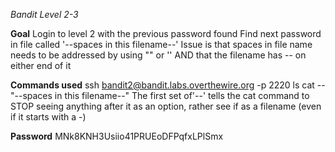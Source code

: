 *Bandit Level 2-3* 

**Goal**
Login to level 2 with the previous password found
Find next password in file called '--spaces in this filename--'
     Issue is that spaces in file name needs to be addressed by using "" or ''
     AND that the filename has -- on either end of it
     

**Commands used**
ssh bandit2@bandit.labs.overthewire.org -p 2220
ls 
cat -- "--spaces in this filename--"
     The first set of'--' tells the cat command to STOP seeing anything after it as an option, rather see if as a filename (even if it starts with a -)


**Password**
MNk8KNH3Usiio41PRUEoDFPqfxLPlSmx